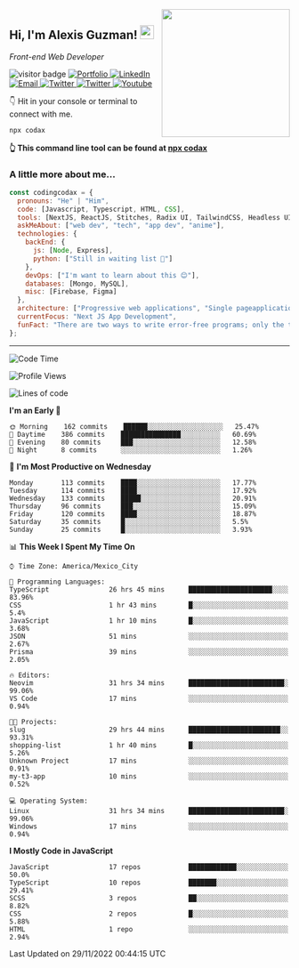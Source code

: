 <img align='right' src="https://media.giphy.com/media/M9gbBd9nbDrOTu1Mqx/giphy.gif" width="230">
<h2>Hi, I'm Alexis Guzman! <img src="https://media.giphy.com/media/hvRJCLFzcasrR4ia7z/giphy.gif" width="25px"></h2>
<p><em>Front-end Web Developer</em></p>

<p>
  <img src="https://visitor-badge.glitch.me/badge?page_id=a12989x.a12989x&left_color=black&right_color=gray" alt="visitor badge"/>
  <a href='https://www.codingcodax.dev/' target='_blank'>
    <img alt='Portfolio' src='https://img.shields.io/badge/Portfolio-black?logo=vercel&style=flat-square'>
  </a>
  <a href='https://linkedin.com/in/codingcodax/' target='_blank'>
    <img alt='LinkedIn' src='https://img.shields.io/badge/LinkedIn-black?logo=LinkedIn&style=flat-square'>
  </a>
  <a href='mailto:codingcodax@gmail.com' target='_blank'>
    <img alt='Email' src='https://img.shields.io/badge/Email-black?logo=Gmail&style=flat-square'>
  </a>
  <a href='https://twitter.com/codingcodax' target='_blank'>
    <img alt='Twitter' src='https://img.shields.io/badge/Twitter-black?logo=Twitter&style=flat-square'>
  </a>
  <a href='https://www.instagram.com/codingcodax/' target='_blank'>
    <img alt='Twitter' src='https://img.shields.io/badge/Instagram-black?logo=Instagram&style=flat-square'>
  </a>
  <a href='https://www.youtube.com/@codingcodax' target='_blank'>
    <img alt='Youtube' src='https://img.shields.io/badge/YouTube-black?logo=Youtube&style=flat-square'>
  </a>
</p>

👇 Hit in your console or terminal to connect with me.

```bash
npx codax
```
**👆 This command line tool can be found at [npx codax](https://github.com/a12989x/npx-codax)**

<h3>A little more about me...</h3>

```javascript
const codingcodax = {
  pronouns: "He" | "Him",
  code: [Javascript, Typescript, HTML, CSS],
  tools: [NextJS, ReactJS, Stitches, Radix UI, TailwindCSS, Headless UI, Prisma],
  askMeAbout: ["web dev", "tech", "app dev", "anime"],
  technologies: {
    backEnd: {
      js: [Node, Express],
      python: ["Still in waiting list 🥲"]
    },
    devOps: ["I'm want to learn about this 😊"],
    databases: [Mongo, MySQL],
    misc: [Firebase, Figma]
  },
  architecture: ["Progressive web applications", "Single pageapplications"],
  currentFocus: "Next JS App Development",
  funFact: "There are two ways to write error-free programs; only the third one works"
};
```

---

<!--START_SECTION:waka-->
![Code Time](http://img.shields.io/badge/Code%20Time-973%20hrs%2043%20mins-blue)

![Profile Views](http://img.shields.io/badge/Profile%20Views-0-blue)

![Lines of code](https://img.shields.io/badge/From%20Hello%20World%20I%27ve%20Written-290%20Thousand%20lines%20of%20code-blue)

**I'm an Early 🐤** 

```text
🌞 Morning    162 commits    ██████░░░░░░░░░░░░░░░░░░░   25.47% 
🌆 Daytime    386 commits    ███████████████░░░░░░░░░░   60.69% 
🌃 Evening    80 commits     ███░░░░░░░░░░░░░░░░░░░░░░   12.58% 
🌙 Night      8 commits      ░░░░░░░░░░░░░░░░░░░░░░░░░   1.26%

```
📅 **I'm Most Productive on Wednesday** 

```text
Monday       113 commits    ████░░░░░░░░░░░░░░░░░░░░░   17.77% 
Tuesday      114 commits    ████░░░░░░░░░░░░░░░░░░░░░   17.92% 
Wednesday    133 commits    █████░░░░░░░░░░░░░░░░░░░░   20.91% 
Thursday     96 commits     ███░░░░░░░░░░░░░░░░░░░░░░   15.09% 
Friday       120 commits    ████░░░░░░░░░░░░░░░░░░░░░   18.87% 
Saturday     35 commits     █░░░░░░░░░░░░░░░░░░░░░░░░   5.5% 
Sunday       25 commits     █░░░░░░░░░░░░░░░░░░░░░░░░   3.93%

```


📊 **This Week I Spent My Time On** 

```text
⌚︎ Time Zone: America/Mexico_City

💬 Programming Languages: 
TypeScript               26 hrs 45 mins      █████████████████████░░░░   83.96% 
CSS                      1 hr 43 mins        █░░░░░░░░░░░░░░░░░░░░░░░░   5.4% 
JavaScript               1 hr 10 mins        █░░░░░░░░░░░░░░░░░░░░░░░░   3.68% 
JSON                     51 mins             ░░░░░░░░░░░░░░░░░░░░░░░░░   2.67% 
Prisma                   39 mins             ░░░░░░░░░░░░░░░░░░░░░░░░░   2.05%

🔥 Editors: 
Neovim                   31 hrs 34 mins      ████████████████████████░   99.06% 
VS Code                  17 mins             ░░░░░░░░░░░░░░░░░░░░░░░░░   0.94%

🐱‍💻 Projects: 
slug                     29 hrs 44 mins      ███████████████████████░░   93.31% 
shopping-list            1 hr 40 mins        █░░░░░░░░░░░░░░░░░░░░░░░░   5.26% 
Unknown Project          17 mins             ░░░░░░░░░░░░░░░░░░░░░░░░░   0.91% 
my-t3-app                10 mins             ░░░░░░░░░░░░░░░░░░░░░░░░░   0.52%

💻 Operating System: 
Linux                    31 hrs 34 mins      ████████████████████████░   99.06% 
Windows                  17 mins             ░░░░░░░░░░░░░░░░░░░░░░░░░   0.94%

```

**I Mostly Code in JavaScript** 

```text
JavaScript               17 repos            ████████████░░░░░░░░░░░░░   50.0% 
TypeScript               10 repos            ███████░░░░░░░░░░░░░░░░░░   29.41% 
SCSS                     3 repos             ██░░░░░░░░░░░░░░░░░░░░░░░   8.82% 
CSS                      2 repos             █░░░░░░░░░░░░░░░░░░░░░░░░   5.88% 
HTML                     1 repo              ░░░░░░░░░░░░░░░░░░░░░░░░░   2.94%

```



 Last Updated on 29/11/2022 00:44:15 UTC
<!--END_SECTION:waka-->
